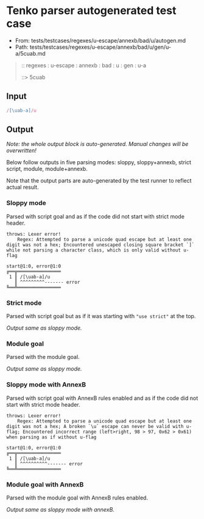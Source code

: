 # Tenko parser autogenerated test case

- From: tests/testcases/regexes/u-escape/annexb/bad/u/autogen.md
- Path: tests/testcases/regexes/u-escape/annexb/bad/u/gen/u-a/5cuab.md

> :: regexes : u-escape : annexb : bad : u : gen : u-a
>
> ::> 5cuab

## Input


`````js
/[\uab-a]/u
`````

## Output

_Note: the whole output block is auto-generated. Manual changes will be overwritten!_

Below follow outputs in five parsing modes: sloppy, sloppy+annexb, strict script, module, module+annexb.

Note that the output parts are auto-generated by the test runner to reflect actual result.

### Sloppy mode

Parsed with script goal and as if the code did not start with strict mode header.

`````
throws: Lexer error!
    Regex: Attempted to parse a unicode quad escape but at least one digit was not a hex; Encountered unescaped closing square bracket `]` while not parsing a character class, which is only valid without u-flag

start@1:0, error@1:0
╔══╦════════════════
 1 ║ /[\uab-a]/u
   ║ ^^^^^^^^^------- error
╚══╩════════════════

`````

### Strict mode

Parsed with script goal but as if it was starting with `"use strict"` at the top.

_Output same as sloppy mode._

### Module goal

Parsed with the module goal.

_Output same as sloppy mode._

### Sloppy mode with AnnexB

Parsed with script goal with AnnexB rules enabled and as if the code did not start with strict mode header.

`````
throws: Lexer error!
    Regex: Attempted to parse a unicode quad escape but at least one digit was not a hex; A broken `\u` escape can never be valid with u-flag; Encountered incorrect range (left>right, 98 > 97, 0x62 > 0x61) when parsing as if without u-flag

start@1:0, error@1:0
╔══╦════════════════
 1 ║ /[\uab-a]/u
   ║ ^^^^^^^^^^------- error
╚══╩════════════════

`````

### Module goal with AnnexB

Parsed with the module goal with AnnexB rules enabled.

_Output same as sloppy mode with annexB._
